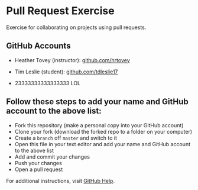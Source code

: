 # Pull Request Exercise
Exercise for collaborating on projects using pull requests.

## GitHub Accounts

  * Heather Tovey (instructor): [github.com/hrtovey](https://github.com/hrtovey)
  * Tim Leslie (student): [github.com/tdleslie17](https://github.com/tdleslie17)

* 23333333333333333
LOL


## Follow these steps to add your name and GitHub account to the above list:

  * Fork this repository (make a personal copy into your GitHub account)
  * Clone your fork (download the forked repo to a folder on your computer)
  * Create a `branch` off `master` and switch to it
  * Open this file in your text editor and add your name and GitHub account to the above list
  * Add and commit your changes
  * Push your changes
  * Open a pull request

For additional instructions, visit [GitHub Help](https://help.github.com/categories/collaborating-on-projects-using-pull-requests/).
